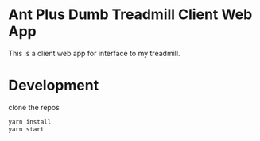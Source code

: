 # Ant Plus Dumb Treadmill Client Web App
This is a client web app for interface to my treadmill.



# Development
clone the repos

```bash
yarn install
yarn start
```
